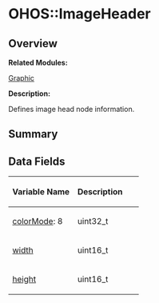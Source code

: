 # OHOS::ImageHeader<a name="EN-US_TOPIC_0000001055198162"></a>

## **Overview**<a name="section1287330264093535"></a>

**Related Modules:**

[Graphic](graphic.md)

**Description:**

Defines image head node information. 

## **Summary**<a name="section905630461093535"></a>

## Data Fields<a name="pub-attribs"></a>

<a name="table1393909991093535"></a>
<table><thead align="left"><tr id="row1465306903093535"><th class="cellrowborder" valign="top" width="50%" id="mcps1.1.3.1.1"><p id="p126106536093535"><a name="p126106536093535"></a><a name="p126106536093535"></a>Variable Name</p>
</th>
<th class="cellrowborder" valign="top" width="50%" id="mcps1.1.3.1.2"><p id="p18239167093535"><a name="p18239167093535"></a><a name="p18239167093535"></a>Description</p>
</th>
</tr>
</thead>
<tbody><tr id="row1019593134093535"><td class="cellrowborder" valign="top" width="50%" headers="mcps1.1.3.1.1 "><p id="p1668421007093535"><a name="p1668421007093535"></a><a name="p1668421007093535"></a><a href="graphic.md#ga9c75c581d1f77ecfc7230bd61723417d">colorMode</a>: 8</p>
</td>
<td class="cellrowborder" valign="top" width="50%" headers="mcps1.1.3.1.2 "><p id="p759818497093535"><a name="p759818497093535"></a><a name="p759818497093535"></a>uint32_t </p>
</td>
</tr>
<tr id="row1375315283093535"><td class="cellrowborder" valign="top" width="50%" headers="mcps1.1.3.1.1 "><p id="p821590546093535"><a name="p821590546093535"></a><a name="p821590546093535"></a><a href="graphic.md#ga29cf4bf4853f41efa5d7473f396108c7">width</a></p>
</td>
<td class="cellrowborder" valign="top" width="50%" headers="mcps1.1.3.1.2 "><p id="p1366178024093535"><a name="p1366178024093535"></a><a name="p1366178024093535"></a>uint16_t </p>
</td>
</tr>
<tr id="row847333631093535"><td class="cellrowborder" valign="top" width="50%" headers="mcps1.1.3.1.1 "><p id="p532840910093535"><a name="p532840910093535"></a><a name="p532840910093535"></a><a href="graphic.md#ga1f515bb347b259348411884e41d7a7ea">height</a></p>
</td>
<td class="cellrowborder" valign="top" width="50%" headers="mcps1.1.3.1.2 "><p id="p962389163093535"><a name="p962389163093535"></a><a name="p962389163093535"></a>uint16_t </p>
</td>
</tr>
</tbody>
</table>

